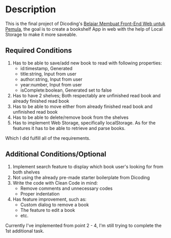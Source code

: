 # Description

This is the final project of Dicoding's [Belajar Membuat Front-End Web untuk Pemula](https://www.dicoding.com/academies/315), the goal is to create a bookshelf App in web with the help of Local Storage to make it more saveable.

## Required Conditions

1. Has to be able to save/add new book to read with following properties:
   - id:timestamp, Generated
   - title:string, Input from user
   - author:string, Input from user
   - year:number, Input from user
   - isComplete:boolean, Generated set to false
2. Has to have 2 shelves; Both respectably are unfinished read book and already finished read book
3. Has to be able to move either from already finished read book and unfinished read book
4. Has to be able to delete/remove book from the shelves
5. Has to implement Web Storage, specifically localStorage. As for the features it has to be able to retrieve and parse books.

Which I did fulfill all of the requirements.

## Additional Conditions/Optional

1. Implement search feature to display which book user's looking for from both shelves
2. Not using the already pre-made starter boilerplate from Dicoding
3. Write the code with Clean Code in mind:
   - Remove comments and unnecessary codes
   - Proper indentation
4. Has feature improvement, such as:
   - Custom dialog to remove a book
   - The feature to edit a book
   - etc.

Currently I've implemented from point 2 - 4, I'm still trying to complete the 1st additional task.
